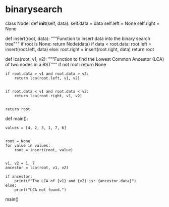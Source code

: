 # binarysearch
class Node:
    def __init__(self, data):
        self.data = data
        self.left = None
        self.right = None

def insert(root, data):
    """Function to insert data into the binary search tree"""
    if root is None:
        return Node(data)
    if data < root.data:
        root.left = insert(root.left, data)
    else:
        root.right = insert(root.right, data)
    return root

def lca(root, v1, v2):
    """Function to find the Lowest Common Ancestor (LCA) of two nodes in a BST"""
    if not root:
        return None
    
   
    if root.data > v1 and root.data > v2:
        return lca(root.left, v1, v2)
    
    
    if root.data < v1 and root.data < v2:
        return lca(root.right, v1, v2)
    
    
    return root



def main():
    
    values = [4, 2, 3, 1, 7, 6]
    
    
    root = None
    for value in values:
        root = insert(root, value)
    
    
    v1, v2 = 1, 7
    ancestor = lca(root, v1, v2)
    
    if ancestor:
        print(f"The LCA of {v1} and {v2} is: {ancestor.data}")
    else:
        print("LCA not found.")


main()
